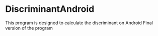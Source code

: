# DiscriminantAndroid
This program is designed to calculate the discriminant on Android
Final version of the program
